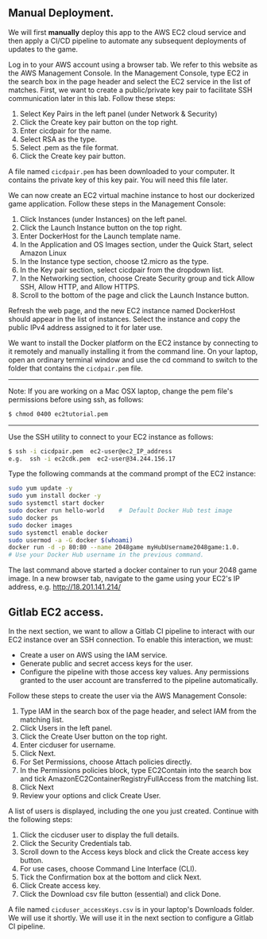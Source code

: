 ## Manual Deployment.

We will first __manually__ deploy this app to the AWS EC2 cloud service and then apply a CI/CD pipeline to automate any subsequent deployments of updates to the game. 

Log in to your AWS account using a browser tab. We refer to this website as the AWS Management Console. In the Management Console, type EC2 in the search box in the page header and select the EC2 service in the list of matches. First, we want to create a public/private key pair to facilitate SSH communication later in this lab. Follow these steps:

1. Select Key Pairs in the left panel (under Network & Security)
1. Click the Create key pair button on the top right.
1. Enter cicdpair for the name.
1. Select RSA as the type.
1. Select .pem as the file format.
1. Click the Create key pair button.

A file named `cicdpair.pem` has been downloaded to your computer. It contains the private key of this key pair. You will need this file later. 

We can now create an EC2 virtual machine instance to host our dockerized game application. Follow these steps in the Management Console:

1. Click Instances (under Instances) on the left panel.
1. Click the Launch Instance button on the top right.
1. Enter DockerHost for the Launch template name.
1. In the Application and OS Images section,  under the Quick Start, select Amazon Linux
1. In the Instance type section, choose t2.micro as the type.
1. In the Key pair section, select cicdpair from the dropdown list.
1. In the Networking section, choose Create Security group and tick Allow SSH, Allow HTTP, and Allow HTTPS.
1. Scroll to the bottom of the page and click the Launch Instance button.

Refresh the web page, and the new EC2 instance named DockerHost should appear in the list of instances. Select the instance and copy the public IPv4 address assigned to it for later use.  

We want to install the Docker platform on the EC2 instance by connecting to it remotely and manually installing it from the command line. On your laptop, open an ordinary terminal window and use the cd command to switch to the folder that contains the `cicdpair.pem` file. 

------------------------------
Note: If you are working on a Mac OSX laptop, change the pem file's permissions before using ssh, as follows:
~~~bash
$ chmod 0400 ec2tutorial.pem
~~~
------------------------------

Use the SSH utility to connect to your EC2 instance as follows:
~~~bash
$ ssh -i cicdpair.pem  ec2-user@ec2_IP_address
e.g.  ssh -i ec2cdk.pem  ec2-user@34.244.156.17
~~~
Type the following commands at the command prompt of the EC2 instance:
~~~bash
sudo yum update -y
sudo yum install docker -y
sudo systemctl start docker
sudo docker run hello-world    #  Default Docker Hub test image
sudo docker ps
sudo docker images
sudo systemctl enable docker
sudo usermod -a -G docker $(whoami)
docker run -d -p 80:80 --name 2048game myHubUsername2048game:1.0.    
# Use your Docker Hub username in the previous command.
~~~

The last command above started a docker container to run your 2048 game image. In a new browser tab, navigate to the game using your EC2's IP address, e.g. http://18.201.141.214/

## Gitlab EC2 access.

In the next section, we want to allow a Gitlab CI pipeline to interact with our EC2 instance over an SSH connection. To enable this interaction, we must:

+ Create a user on AWS using the IAM service.
+ Generate public and secret access keys for the user.
+ Configure the pipeline with those access key values. Any permissions granted to the user account are transferred to the pipeline automatically. 

Follow these steps to create the user via the AWS Management Console:

1. Type IAM in the search box of the page header, and select IAM from the matching list.
1. Click Users in the left panel.
1. Click the Create User button on the top right.
1. Enter cicduser for username.
1. Click Next.
1. For Set Permissions, choose Attach policies directly.
1. In the Permissions policies block, type EC2Contain into the search box and tick AmazonEC2ContainerRegistryFullAccess from the matching list.
1. Click Next
1. Review your options and click Create User.

A list of users is displayed, including the one you just created. Continue with the following steps:

1. Click the cicduser user to display the full details.
1. Click the Security Credentials tab.
1. Scroll down to the Access keys block and click the Create access key button.
1. For use cases, choose Command Line Interface (CLI).
1. Tick the Confirmation box at the bottom and click Next.
1. Click Create access key.
1. Click the Download csv file button (essential) and click Done.

A file named `cicduser_accessKeys.csv` is in your laptop's Downloads folder. We will use it shortly. We will use it in the next section to configure a Gitlab CI pipeline.

[game]: https://play.google.com/store/apps/details?id=com.estoty.game2048&hl=en